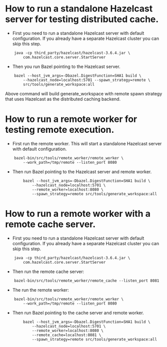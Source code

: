 # How to run a standalone Hazelcast server for testing distributed cache.

- First you need to run a standalone Hazelcast server with default
configuration. If you already have a separate Hazelcast cluster you can skip
this step.

```
    java -cp third_party/hazelcast/hazelcast-3.6.4.jar \
        com.hazelcast.core.server.StartServer
```

- Then you run Bazel pointing to the Hazelcast server.

```
    bazel --host_jvm_args=-Dbazel.DigestFunction=SHA1 build \
        --hazelcast_node=localhost:5701 --spawn_strategy=remote \
        src/tools/generate_workspace:all
```

Above command will build generate_workspace with remote spawn strategy that uses
Hazelcast as the distributed caching backend.

# How to run a remote worker for testing remote execution.

- First run the remote worker. This will start a standalone Hazelcast server
with default configuration.

```
    bazel-bin/src/tools/remote_worker/remote_worker \
        --work_path=/tmp/remote --listen_port 8080
```

- Then run Bazel pointing to the Hazelcast server and remote worker.

```
        bazel --host_jvm_args=-Dbazel.DigestFunction=SHA1 build \
            --hazelcast_node=localhost:5701 \
            --remote_worker=localhost:8080 \
            --spawn_strategy=remote src/tools/generate_workspace:all
```

# How to run a remote worker with a remote cache server.

- First you need to run a standalone Hazelcast server with default
configuration. If you already have a separate Hazelcast cluster you can skip
this step.

```
    java -cp third_party/hazelcast/hazelcast-3.6.4.jar \
        com.hazelcast.core.server.StartServer
```

- Then run the remote cache server:

```
    bazel-bin/src/tools/remote_worker/remote_cache --listen_port 8081
```

- The run the remote worker:

```
    bazel-bin/src/tools/remote_worker/remote_worker \
        --work_path=/tmp/remote --listen_port 8080
```

- Then run Bazel pointing to the cache server and remote worker.

```
        bazel --host_jvm_args=-Dbazel.DigestFunction=SHA1 build \
            --hazelcast_node=localhost:5701 \
            --remote_worker=localhost:8080 \
            --remote_cache=localhost:8081 \
            --spawn_strategy=remote src/tools/generate_workspace:all
```
